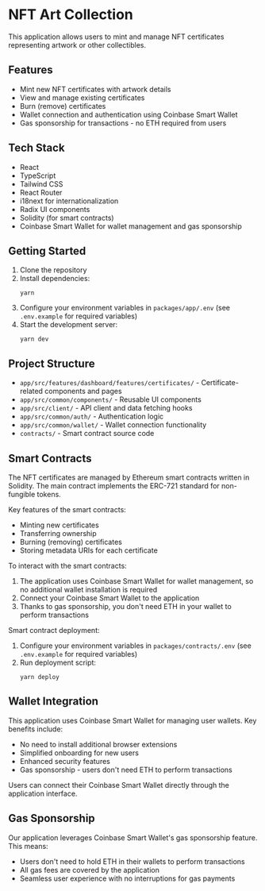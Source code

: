 # NFT Art Collection

This application allows users to mint and manage NFT certificates representing artwork or other collectibles.

## Features

- Mint new NFT certificates with artwork details
- View and manage existing certificates
- Burn (remove) certificates
- Wallet connection and authentication using Coinbase Smart Wallet
- Gas sponsorship for transactions - no ETH required from users

## Tech Stack

- React
- TypeScript
- Tailwind CSS
- React Router
- i18next for internationalization
- Radix UI components
- Solidity (for smart contracts)
- Coinbase Smart Wallet for wallet management and gas sponsorship

## Getting Started

1. Clone the repository
2. Install dependencies:
   ```
   yarn
   ```
3. Configure your environment variables in `packages/app/.env` (see `.env.example` for required variables)
4. Start the development server:
   ```
   yarn dev
   ```

## Project Structure

- `app/src/features/dashboard/features/certificates/` - Certificate-related components and pages
- `app/src/common/components/` - Reusable UI components
- `app/src/client/` - API client and data fetching hooks
- `app/src/common/auth/` - Authentication logic
- `app/src/common/wallet/` - Wallet connection functionality
- `contracts/` - Smart contract source code

## Smart Contracts

The NFT certificates are managed by Ethereum smart contracts written in Solidity. The main contract implements the ERC-721 standard for non-fungible tokens.

Key features of the smart contracts:
- Minting new certificates
- Transferring ownership
- Burning (removing) certificates
- Storing metadata URIs for each certificate

To interact with the smart contracts:
1. The application uses Coinbase Smart Wallet for wallet management, so no additional wallet installation is required
2. Connect your Coinbase Smart Wallet to the application
3. Thanks to gas sponsorship, you don't need ETH in your wallet to perform transactions

Smart contract deployment:
1. Configure your environment variables in `packages/contracts/.env` (see `.env.example` for required variables)
2. Run deployment script:
   ```
   yarn deploy
   ```

## Wallet Integration

This application uses Coinbase Smart Wallet for managing user wallets. Key benefits include:
- No need to install additional browser extensions
- Simplified onboarding for new users
- Enhanced security features
- Gas sponsorship - users don't need ETH to perform transactions

Users can connect their Coinbase Smart Wallet directly through the application interface.

## Gas Sponsorship

Our application leverages Coinbase Smart Wallet's gas sponsorship feature. This means:
- Users don't need to hold ETH in their wallets to perform transactions
- All gas fees are covered by the application
- Seamless user experience with no interruptions for gas payments
